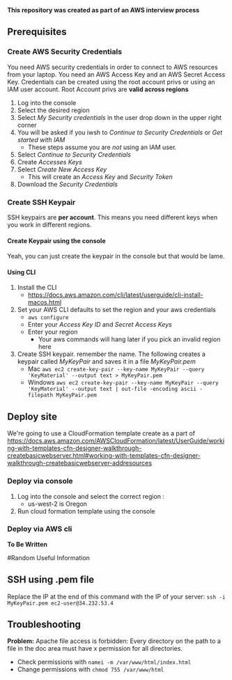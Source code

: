 **This repository was created as part of an AWS interview process**

## Prerequisites

### Create AWS Security Credentials
You need AWS security credentials in order to connect to AWS resources from your laptop. 
You need an AWS Access Key and an AWS Secret Access Key. 
Credentials can be created using the root account privs or using an IAM user account.
Root Account privs are **valid across regions**

1) Log into the console
1) Select the desired region
1) Select _My Security credentials_ in the user drop down in the upper right corner
1) You will be asked if you iwsh to _Continue to Security Credentials_ or _Get started with IAM_
    * These steps assume you are _not_ using an IAM user.
1) Select _Continue to Security Credentials_
1) Create _Accesses Keys_
1) Select _Create New Access Key_
    * This  will create an _Access Key_ and _Security Token_
1) Download the _Security Credentials_


### Create SSH Keypair 
SSH keypairs are **per account**.  This means you need different keys when you work in different regions.

#### Create Keypair using the console
Yeah, you can just create the keypair in the console but that would be lame.

#### Using CLI
1) Install the CLI
    * https://docs.aws.amazon.com/cli/latest/userguide/cli-install-macos.html
1) Set your AWS CLI defaults to set the region and your aws credentials
    * `aws configure`
    * Enter your _Access Key ID_ and _Secret Access Keys_
    * Enter your region
       * Your aws commands will hang later if you pick an invalid region here
1) Create SSH keypair.  remember the name.  The following creates a keypair called _MyKeyPair_ and saves it in a file _MyKeyPair.pem_
    * Mac `aws ec2 create-key-pair --key-name MyKeyPair --query 'KeyMaterial' --output text > MyKeyPair.pem`
    * Windows `aws ec2 create-key-pair --key-name MyKeyPair --query 'KeyMaterial' --output text | out-file -encoding ascii -filepath MyKeyPair.pem`

## Deploy site

We're going to use a CloudFormation template create as a part of https://docs.aws.amazon.com/AWSCloudFormation/latest/UserGuide/working-with-templates-cfn-designer-walkthrough-createbasicwebserver.html#working-with-templates-cfn-designer-walkthrough-createbasicwebserver-addresources

### Deploy via console
1) Log into the console and select the correct region : 
    * us-west-2 is Oregon
1) Run cloud formation template using the console

### Deploy via AWS cli
__To Be Written__

#Random Useful Information
## SSH using .pem file
Replace the IP at the end of this command with the IP of your server:
`ssh -i MyKeyPair.pem ec2-user@34.232.53.4`

## Troubleshooting
**Problem:** Apache file access is forbidden: Every directory on the path to a file in the doc area must have x permission for all directories.
* Check permissions with `namei -m /var/www/html/index.html`
* Change permissions with `chmod 755 /var/www/html`
